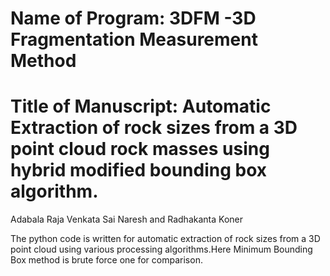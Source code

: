 # Name of Program: 3DFM -3D Fragmentation Measurement Method
# Title of Manuscript: Automatic Extraction of rock sizes from a 3D point cloud rock masses using hybrid modified bounding box algorithm.

Adabala Raja Venkata Sai Naresh and Radhakanta Koner

The python code is written for automatic extraction of rock sizes from a 3D point cloud using various processing algorithms.Here Minimum Bounding Box method is brute force one for comparison.
